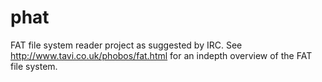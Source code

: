 phat
====

FAT file system reader project as suggested by IRC. See
http://www.tavi.co.uk/phobos/fat.html for an indepth overview of the FAT
file system. 
